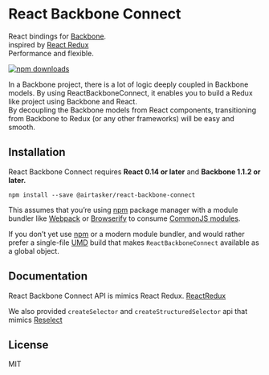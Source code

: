 # React Backbone Connect

React bindings for [Backbone](https://Backbonejs.org/).  
inspired by [React Redux](https://github.com/Reactjs/React-Redux)  
Performance and flexible.

[![npm downloads](https://img.shields.io/npm/dm/@airtasker/react-backbone-connect.svg?style=flat-square)](https://www.npmjs.com/package/@airtasker/react-backbone-connect)

In a Backbone project, there is a lot of logic deeply coupled in Backbone models.
By using ReactBackboneConnect, it enables you to build a Redux like project using Backbone and React.  
By decoupling the Backbone models from React components, transitioning from Backbone to Redux (or any other frameworks) will be easy and smooth.

## Installation

React Backbone Connect requires **React 0.14 or later** and **Backbone 1.1.2 or later.**

```
npm install --save @airtasker/react-backbone-connect
```

This assumes that you’re using [npm](http://npmjs.com/) package manager with a module bundler like [Webpack](https://webpack.js.org/) or [Browserify](http://browserify.org/) to consume [CommonJS modules](http://webpack.github.io/docs/commonjs.html).

If you don’t yet use [npm](http://npmjs.com/) or a modern module bundler, and would rather prefer a single-file [UMD](https://github.com/umdjs/umd) build that makes `ReactBackboneConnect` available as a global object.

## Documentation

React Backbone Connect API is mimics React Redux. [ReactRedux](https://github.com/Reactjs/React-Redux/blob/master/docs/api.md#connectmapstatetoprops-mapdispatchtoprops-mergeprops-options)

We also provided `createSelector` and `createStructuredSelector` api that mimics [Reselect](https://github.com/Reactjs/reselect)

## License

MIT
